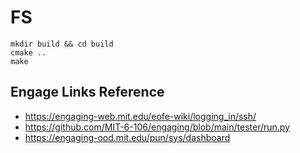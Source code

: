 # FS

```
mkdir build && cd build
cmake ..
make
```

## Engage Links Reference

* https://engaging-web.mit.edu/eofe-wiki/logging_in/ssh/
* https://github.com/MIT-6-106/engaging/blob/main/tester/run.py
* https://engaging-ood.mit.edu/pun/sys/dashboard


